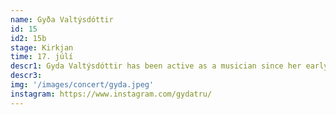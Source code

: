 ```yaml
---
name: Gyða Valtýsdóttir
id: 15
id2: 15b
stage: Kirkjan
time: 17. júlí
descr1: Gyda Valtýsdóttir has been active as a musician since her early teens as a founding member of the experimental pop-group múm. Classically trained but untamed, Gyda has made music for films, installations, dance, among many other creative ventures, possessing a rare range of musical experiences which creates a unique alchemical compound. Her music emerges from the fluidity of time & genres, dissolving any boundaries by simply not sensing their existence. Her cello playing, always inventive and highly personal, underlines a dignified craftsmanship while flirting with sensitivity & strength.
descr3:
img: '/images/concert/gyda.jpeg'
instagram: https://www.instagram.com/gydatru/
---
```

